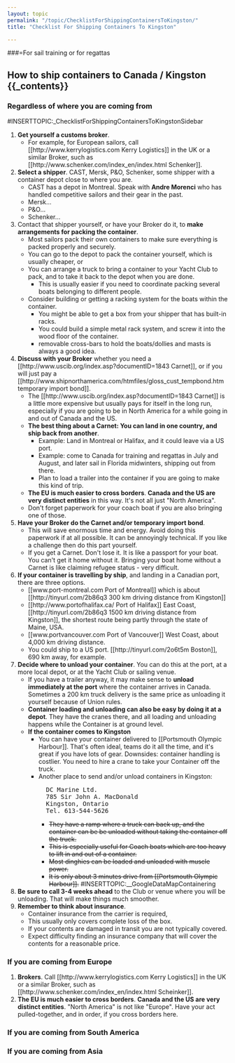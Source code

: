 ```yaml
---
layout: topic
permalink: "/topic/ChecklistForShippingContainersToKingston/"
title: "Checklist For Shipping Containers To Kingston"

---
```


###=For sail training or for regattas<h2 class="floatleft span-15">How to ship containers to Canada / Kingston
{{_contents}}
<h3>Regardless of where you are coming from</h3>
#INSERTTOPIC:_ChecklistForShippingContainersToKingstonSidebar
<ol>
<li> <strong>Get yourself a customs broker</strong>.
 <ul><li>For example, for European sailors, call [[http://www.kerrylogistics.com Kerry Logistics]] in the UK or a similar Broker, such as [[http://www.schenker.com/index_en/index.html Schenker]].
 </ul>
<li> <strong>Select a shipper</strong>.  CAST, Mersk, P&O, Schenker, some shipper with a container depot close to where you are.
     <ul>     <li> CAST has a depot in Montreal.  Speak with <strong>Andre Morenci</strong> who has handled competitive sailors and their gear in the past.
     <li> Mersk...
     <li> P&O...
     <li> Schenker...
     </ul>
      <li> Contact that shipper yourself, or have your Broker do it, to <strong>make arrangements for packing the container</strong>.
      <ul> <li> Most sailors pack their own containers to make sure everything is packed properly and securely.
       <li> You can go to the depot to pack the container yourself, which is usually cheaper, or
       <li> You can arrange a truck to bring a container to your Yacht Club to pack, and to take it back to the depot when you are done.
       <ul>
         <li>This is usually easier if you need to coordinate packing several boats belonging to different people.
       </ul>
       <li> Consider building or getting a racking system for the boats within the container.
          <ul><li>You might be able to get a box from your shipper that has built-in racks.
          <li> You could build a simple metal rack system, and screw it into the wood floor of the container.
          <li> removable cross-bars to hold the boats/dollies and masts is always a good idea.
          </ul>
     </ul>

  <li> <strong>Discuss with your Broker</strong> whether you need a [[http://www.uscib.org/index.asp?documentID=1843 Carnet]], or if you will just pay a [[http://www.shipnorthamerica.com/htmfiles/gloss_cust_tempbond.htm temporary import bond]].
    <ul>
      <li> The [[http://www.uscib.org/index.asp?documentID=1843 Carnet]] is a little more expensive but usually pays for itself in the long run, especially if you are going to be in North America for a while going in and out of Canada and the US.
      <li> <strong>The best thing about a Carnet: You can land in one country, and ship back from another</strong>.
         <ul>
         <li>Example: Land in Montreal or Halifax, and it could leave via a US port.
         <li>Example: come to Canada for training and regattas in July and August, and later sail in Florida midwinters, shipping out from there.
         <li>Plan to load a trailer into the container if you are going to make this kind of trip.
         </ul>
      <li> <strong>The EU is much easier to cross borders</strong>.  <strong>Canada and the US are very distinct entities</strong> in this way.  It's not all just "North America".
      <li> Don't forget paperwork for your coach boat if you are also bringing one of those.
    </ul>

  <li> <strong>Have your Broker do the Carnet and/or temporary import bond</strong>.
    <ul>
      <li>This will save enormous time and energy.  Avoid doing this paperwork if at all possible.  It can be annoyingly technical.  If you like a challenge then do this part yourself.
      <li> If you get a Carnet.  Don't lose it.  It is like a passport for your boat.  You can't get it home without it.  Bringing your boat home without a Carnet is like claiming refugee status - very difficult.
    </ul>

  <li><strong>If your container is travelling by ship</strong>, and landing in a Canadian port, there are three options.
     <ul>
       <li> [[www.port-montreal.com Port of Montreal]] which is about [[http://tinyurl.com/2b86q3 300 km driving distance from Kingston]]
       <li> [[http://www.portofhalifax.ca/ Port of Halifax]] East Coast, [[http://tinyurl.com/2b86q3 1500 km driving distance from Kingston]], the shortest route being partly through the state of Maine, USA.
       <li> [[www.portvancouver.com Port of Vancouver]] West Coast, about 4,000 km driving distance.
       <li> You could ship to a US port. [[http://tinyurl.com/2o6t5m Boston]], 690 km away, for example.
     </ul>

  <li> <strong>Decide where to unload your container</strong>.  You can do this at the port, at a more local depot, or at the Yacht Club or sailing venue.
    <ul>
    <li> If you have a trailer anyway, it may make sense to <strong>unload immediately at the port</strong> where the container arrives in Canada.  Sometimes a 200 km truck delivery is the same price as unloading it yourself because of Union rules.
    <li><strong>Container loading and unloading can also be easy by doing it at a depot</strong>.  They have the cranes there, and all loading and unloading happens while the Container is at ground level.
    <li> <strong>If the container comes to Kingston</strong>
    <ul>
      <li>You can have your container delivered to [[Portsmouth Olympic Harbour]].  That's often ideal, teams do it all the time, and it's great if you have lots of gear.  Downsides: container handling is costlier.  You need to hire a crane to take your Container off the truck.
      <li>Another place to send and/or unload containers in Kingston:
  <pre>
  DC Marine Ltd.
  785 Sir John A. MacDonald
  Kingston, Ontario
  Tel. 613-544-5626</pre>
<ul>
<li><s>They have a ramp where a truck can back up, and the container can be be unloaded without taking the container off the truck.</s> 
           <li><s>This is especially useful for Coach boats which are too heavy to lift in and out of a container.</s>
           <li><s>Most dinghies can be loaded and unloaded with muscle power.</s>
           <li><s>It is only about 3 minutes drive from [[Portsmouth Olympic Harbour]].</s> 
#INSERTTOPIC:__GoogleDataMapContainering
         </ul>
      </ul>
    </ul>

  <li> <strong>Be sure to call 3-4 weeks ahead</strong> to the Club or venue where you will be unloading.  That will make things much smoother.

  <li> <strong>Remember to think about insurance</strong>.
         <ul>
           <li> Container insurance from the carrier is required,
           <li> This usually only covers complete loss of the box.
           <li> If your contents are damaged in transit you are not typically covered.
           <li> Expect difficulty finding an insurance company that will cover the contents for a reasonable price.
         </ul>
</ol>

<h3>If you are coming from Europe</h3>

<ol>
<li> <strong>Brokers</strong>.  Call [[http://www.kerrylogistics.com Kerry Logistics]] in the UK or a similar Broker, such as [[http://www.schenker.com/index_en/index.html Scheinker]].


<li> <strong>The EU is much easier to cross borders</strong>.  <strong>Canada and the US are very distinct entities</strong>.  "North America" is not like "Europe".  Have your act pulled-together, and in order, if you cross borders here.
</ol>


<h3>If you are coming from South America</h3>


<h3>If you are coming from Asia</h3>


